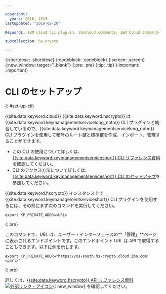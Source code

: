 ```yaml
---

copyright:
  years: 2018, 2019
lastupdated: "2019-02-20"

Keywords: IBM Cloud CLI plug-in, ibmcloud commands, IBM Cloud command-line interface

subcollection: hs-crypto

---
```


{:shortdesc: .shortdesc}
{:codeblock: .codeblock}
{:screen: .screen}
{:new_window: target="_blank"}
{:pre: .pre}
{:tip: .tip}
{:important: .important}

# CLI のセットアップ
{: #set-up-cli}

{{site.data.keyword.cloud}} {{site.data.keyword.hscrypto}} は {{site.data.keyword.keymanagementservicelong_notm}} CLI プラグインと統合しているので、{{site.data.keyword.keymanagementservicelong_notm}} CLI プラグインを使用して暗号のルート鍵と標準鍵を作成、インポート、管理することができます。

- この CLI の使用について詳しくは、[{{site.data.keyword.keymanagementserviceshort}} CLI リファレンス資料](/docs/services/key-protect/cli-reference.html)を確認してください。
- CLI のアクセス方法について詳しくは、[{{site.data.keyword.keymanagementserviceshort}} CLI のセットアップ](/docs/services/key-protect/set-up-cli.html)を参照してください。

{{site.data.keyword.hscrypto}} インスタンス上で {{site.data.keyword.keymanagementserviceshort}} CLI プラグインを使用するには、その前にまず次のコマンドを実行してください。

```
export KP_PRIVATE_ADDR=<URL>
```
{: pre}

このコマンドで、*URL* は、ユーザー・インターフェースの**「管理」**ページに表示されるエンドポイントです。このエンドポイント URL は API で取得することもできます。以下に例を示します。

```
export KP_PRIVATE_ADDR="https://us-south.hs-crypto.cloud.ibm.com:<port>"
```
{: pre}

詳しくは、[{{site.data.keyword.hscrypto}} API リファレンス資料 ![外部リンク・アイコン](../../icons/launch-glyph.svg "外部リンク・アイコン")](https://cloud.ibm.com/apidocs/hs-crypto){: new_window} を確認してください。
